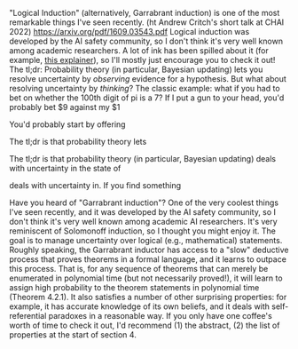 "Logical Induction" (alternatively, Garrabrant induction) is one of the most remarkable things I've seen recently. (ht Andrew Critch's short talk at CHAI 2022)
https://arxiv.org/pdf/1609.03543.pdf
Logical induction was developed by the AI safety community, so I don't think it's very well known among academic researchers. A lot of ink has been spilled about it (for example, [this explainer](https://www.lesswrong.com/posts/y5GftLezdozEHdXkL/an-intuitive-guide-to-garrabrant-induction)), so I'll mostly just encourage you to check it out! The tl;dr: Probability theory (in particular, Bayesian updating) lets you resolve uncertainty by *observing* evidence for a hypothesis. But what about resolving uncertainty by *thinking*? The classic example: what if you had to bet on whether the 100th digit of pi is a 7? If I put a gun to your head, you'd probably bet $9 against my $1


You'd probably start by offering

The tl;dr is that probability theory lets


The tl;dr is that probability theory (in particular, Bayesian updating) deals with uncertainty in the state of


deals with uncertainty in. If you find something



Have you heard of "Garrabrant induction"?
One of the very coolest things I've seen recently, and it was developed by the AI safety community, so I don't think it's very well known among academic AI researchers. It's very reminiscent of Solomonoff induction, so I thought you might enjoy it. The goal is to manage uncertainty over logical (e.g., mathematical) statements. Roughly speaking, the Garrabrant inductor has access to a "slow" deductive process that proves theorems in a formal language, and it learns to outpace this process. That is, for any sequence of theorems that can merely be enumerated in polynomial time (but not necessarily proved!), it will learn to assign high probability to the theorem statements in polynomial time (Theorem 4.2.1). It also satisfies a number of other surprising properties: for example, it has accurate knowledge of its own beliefs, and it deals with self-referential paradoxes in a reasonable way. If you only have one coffee's worth of time to check it out, I'd recommend (1) the abstract, (2) the list of properties at the start of section 4.

